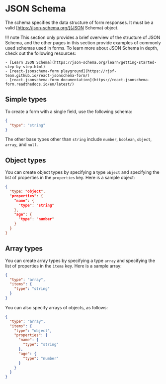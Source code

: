 # JSON Schema

The schema specifies the data structure of form responses. It must be a valid [https://json-schema.org/](JSON Schema) object.

!!! note
    This section only provides a brief overview of the structure of JSON Schema, and the other pages in this section provide examples of commonly used schemas used in forms. To learn more about JSON Schema in depth, check out the following resources:

    - [Learn JSON Schema](https://json-schema.org/learn/getting-started-step-by-step.html)
    - [react-jsonschema-form playground](https://rjsf-team.github.io/react-jsonschema-form/)
    - [react-jsonschema-form documentation](https://react-jsonschema-form.readthedocs.io/en/latest/)

## Simple types

To create a form with a single field, use the following schema:

```json
{
  "type": "string"
}
```

The other base types other than `string` include `number`, `boolean`, `object`, `array`, and `null`.

## Object types

You can create object types by specifying a type `object` and specifying the list of properties in the `properties` key. Here is a sample object:

```json
{
  "type: "object",
  "properties": {
    "name": {
      "type": "string"
    },
    "age": {
      "type": "number"
    }
  }
}
```

## Array types

You can create array types by specifying a type `array` and specifying the list of properties in the `items` key. Here is a sample array:

```json
{
  "type": "array",
  "items": {
    "type": "string"
  }
}
```

You can also specify arrays of objects, as follows:

```json
{
  "type": "array",
  "items": {
    "type": "object",
    "properties": {
      "name": {
        "type": "string"
      },
      "age": {
        "type": "number"
      }
    }
  }
}
```